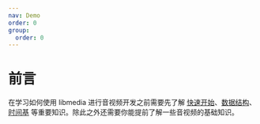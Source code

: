 ```yaml
---
nav: Demo
order: 0
group:
  order: 0
---
```


# 前言

在学习如何使用 libmedia 进行音视频开发之前需要先了解 [快速开始](../guide/quick-start.md)、[数据结构](../guide//struct-overview.md)、[时间基](../guide//timebase.md) 等重要知识。除此之外还需要你能提前了解一些音视频的基础知识。